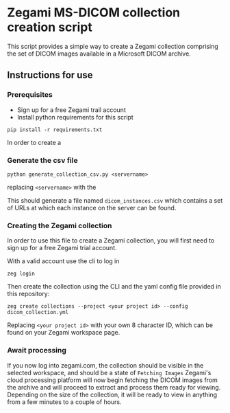 # Zegami MS-DICOM collection creation script
This script provides a simple way to create a Zegami collection comprising the set of DICOM images available in a Microsoft DICOM archive.


## Instructions for use

### Prerequisites
* Sign up for a free Zegami trail account
* Install python requirements for this script
```
pip install -r requirements.txt
```

In order to create a

### Generate the csv file
```
python generate_collection_csv.py <servername>
```
replacing `<servername>` with the

This should generate a file named `dicom_instances.csv` which contains a set of URLs at which each instance on the server can be found.

### Creating the Zegami collection
In order to use this file to create a Zegami collection, you will first need to sign up for a free Zegami trial account.

With a valid account use the cli to log in
```
zeg login
```

Then create the collection using the CLI and the yaml config file provided in this repository:
```
zeg create collections --project <your project id> --config dicom_collection.yml
```

Replacing `<your project id>` with your own 8 character ID, which can be found on your Zegami workspace page.

### Await processing
If you now log into zegami.com, the collection should be visible in the selected workspace, and should be a state of `Fetching Images`
Zegami's cloud processing platform will now begin fetching the DICOM images from the archive and will proceed to extract and process them ready for viewing.
Depending on the size of the collection, it will be ready to view in anything from a few minutes to a couple of hours.
